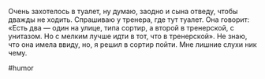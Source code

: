 Очень захотелось в туалет, ну думаю, заодно и сына отведу, чтобы дважды не ходить. Спрашиваю у тренера, где тут туалет. Она говорит: «Есть два — один на улице, типа сортир, а второй в тренерской, с унитазом. Но с мелким лучше идти в тот, что в тренерской». Не знаю, что она имела ввиду, но, я решил в сортир пойти. Мне лишние слухи ник чему.

#humor